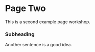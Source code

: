 # Page Two

This is a second example page workshop.

### Subheading

Another sentence is a good idea.
